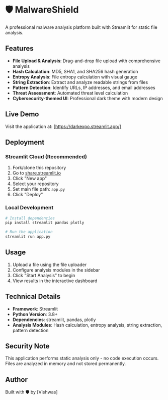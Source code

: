 # 🛡️ MalwareShield

A professional malware analysis platform built with Streamlit for static file analysis.

## Features

- **File Upload & Analysis**: Drag-and-drop file upload with comprehensive analysis
- **Hash Calculation**: MD5, SHA1, and SHA256 hash generation
- **Entropy Analysis**: File entropy calculation with visual gauge
- **String Extraction**: Extract and analyze readable strings from files
- **Pattern Detection**: Identify URLs, IP addresses, and email addresses
- **Threat Assessment**: Automated threat level calculation
- **Cybersecurity-themed UI**: Professional dark theme with modern design

## Live Demo

Visit the application at: [https://darkexpo.streamlit.app/]

## Deployment

### Streamlit Cloud (Recommended)

1. Fork/clone this repository
2. Go to [share.streamlit.io](https://share.streamlit.io/)
3. Click "New app"
4. Select your repository
5. Set main file path: `app.py`
6. Click "Deploy"

### Local Development

```bash
# Install dependencies
pip install streamlit pandas plotly

# Run the application
streamlit run app.py
```

## Usage

1. Upload a file using the file uploader
2. Configure analysis modules in the sidebar
3. Click "Start Analysis" to begin
4. View results in the interactive dashboard

## Technical Details

- **Framework**: Streamlit
- **Python Version**: 3.8+
- **Dependencies**: streamlit, pandas, plotly
- **Analysis Modules**: Hash calculation, entropy analysis, string extraction, pattern detection

## Security Note

This application performs static analysis only - no code execution occurs. Files are analyzed in memory and not stored permanently.

## Author

Built with 🛡️ by [Vishwas]